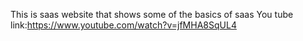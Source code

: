 This is saas website that shows some of the 
basics of saas
You tube link:https://www.youtube.com/watch?v=jfMHA8SqUL4
